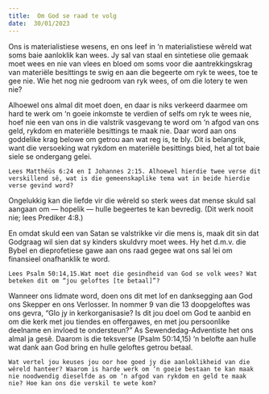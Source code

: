 ```yaml
---
title:  Om God se raad te volg
date:  30/01/2023
---
```


Ons is materialistiese wesens, en ons leef in ‘n materialistiese wêreld wat soms baie aanloklik kan wees. Jy sal van staal en sintetiese olie gemaak moet wees en nie van vlees en bloed om soms voor die aantrekkingskrag van materiële besittings te swig en aan die begeerte om ryk te wees, toe te gee nie. Wie het nog nie gedroom van ryk wees, of om die lotery te wen nie?

Alhoewel ons almal dit moet doen, en daar is niks verkeerd daarmee om hard te werk om ‘n goeie inkomste te verdien of selfs om ryk te wees nie, hoef nie een van ons in die valstrik vasgevang te word om ‘n afgod van ons geld, rykdom en materiële besittings te maak nie. Daar word aan ons goddelike krag belowe om getrou aan wat reg is, te bly.  Dit is belangrik, want die versoeking wat rykdom en materiële besittings bied, het al tot baie siele se ondergang gelei.

`Lees Matthéüs 6:24 en I Johannes 2:15. Alhoewel hierdie twee verse dit verskillend sê, wat is die gemeenskaplike tema wat in beide hierdie verse gevind word?`

Ongelukkig kan die liefde vir die wêreld so sterk wees dat mense skuld sal aangaan om — hopelik — hulle begeertes te kan bevredig. (Dit werk nooit nie; lees Prediker 4:8.)

En omdat skuld een van Satan se valstrikke vir die mens is, maak dit sin dat Godgraag wil sien dat sy kinders skuldvry moet wees. Hy het d.m.v. die Bybel en dieprofetiese gawe aan ons raad gegee wat ons sal lei om finansieel onafhanklik te word.

`Lees Psalm 50:14,15.Wat moet die gesindheid van God se volk wees? Wat beteken dit om “jou geloftes [te betaal]”?`

Wanneer ons lidmate word, doen ons dit met lof en danksegging aan God ons Skepper en ons Verlosser. In nommer 9 van die 13 doopgeloftes was ons gevra, “Glo jy in kerkorganisasie? Is dit jou doel om God te aanbid en om die kerk met jou tiendes en offergawes, en met jou persoonlike deelname en invloed te ondersteun?” As Sewendedag-Adventiste het ons almal ja gesê. Daarom is die teksverse (Psalm 50:14,15) ‘n belofte aan hulle wat dank aan God bring en hulle geloftes getrou betaal.

`Wat vertel jou keuses jou oor hoe goed jy die aanloklikheid van die wêreld hanteer? Waarom is harde werk om ‘n goeie bestaan te kan maak nie noodwendig dieselfde as om ‘n afgod van rykdom en geld te maak nie? Hoe kan ons die verskil te wete kom?`